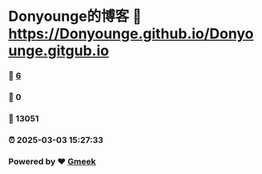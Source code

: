 # Donyounge的博客 :link: https://Donyounge.github.io/Donyounge.gitgub.io 
### :page_facing_up: [6](https://Donyounge.github.io/Donyounge.gitgub.io/tag.html) 
### :speech_balloon: 0 
### :hibiscus: 13051 
### :alarm_clock: 2025-03-03 15:27:33 
### Powered by :heart: [Gmeek](https://github.com/Meekdai/Gmeek)
